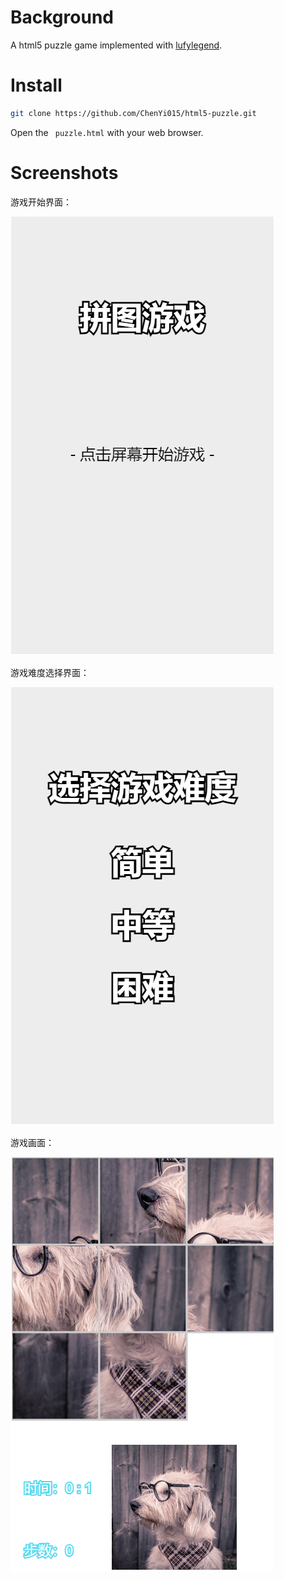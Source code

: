 # Background

A html5 puzzle game implemented with [lufylegend](https://github.com/lufylegend/lufylegend.js).

# Install

```bash
git clone https://github.com/ChenYi015/html5-puzzle.git
```

Open the ` puzzle.html` with your web browser.

# Screenshots

游戏开始界面：

![image-20210720105844222](README.assets/image-20210720105844222.png)

游戏难度选择界面：

![游戏难度选择界面](README.assets/image-20210720110843006.png)

游戏画面：

![image-20210720111048705](README.assets/image-20210720111048705.png)